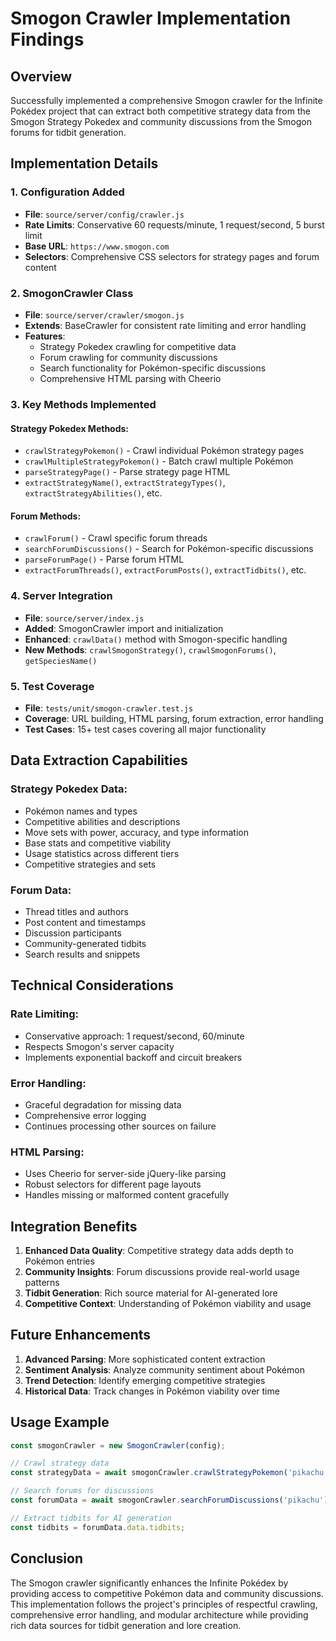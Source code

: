 # Smogon Crawler Implementation Findings

## Overview

Successfully implemented a comprehensive Smogon crawler for the Infinite Pokédex project that can extract both competitive strategy data from the Smogon Strategy Pokedex and community discussions from the Smogon forums for tidbit generation.

## Implementation Details

### 1. Configuration Added
- **File**: `source/server/config/crawler.js`
- **Rate Limits**: Conservative 60 requests/minute, 1 request/second, 5 burst limit
- **Base URL**: `https://www.smogon.com`
- **Selectors**: Comprehensive CSS selectors for strategy pages and forum content

### 2. SmogonCrawler Class
- **File**: `source/server/crawler/smogon.js`
- **Extends**: BaseCrawler for consistent rate limiting and error handling
- **Features**:
  - Strategy Pokedex crawling for competitive data
  - Forum crawling for community discussions
  - Search functionality for Pokémon-specific discussions
  - Comprehensive HTML parsing with Cheerio

### 3. Key Methods Implemented

#### Strategy Pokedex Methods:
- `crawlStrategyPokemon()` - Crawl individual Pokémon strategy pages
- `crawlMultipleStrategyPokemon()` - Batch crawl multiple Pokémon
- `parseStrategyPage()` - Parse strategy page HTML
- `extractStrategyName()`, `extractStrategyTypes()`, `extractStrategyAbilities()`, etc.

#### Forum Methods:
- `crawlForum()` - Crawl specific forum threads
- `searchForumDiscussions()` - Search for Pokémon-specific discussions
- `parseForumPage()` - Parse forum HTML
- `extractForumThreads()`, `extractForumPosts()`, `extractTidbits()`, etc.

### 4. Server Integration
- **File**: `source/server/index.js`
- **Added**: SmogonCrawler import and initialization
- **Enhanced**: `crawlData()` method with Smogon-specific handling
- **New Methods**: `crawlSmogonStrategy()`, `crawlSmogonForums()`, `getSpeciesName()`

### 5. Test Coverage
- **File**: `tests/unit/smogon-crawler.test.js`
- **Coverage**: URL building, HTML parsing, forum extraction, error handling
- **Test Cases**: 15+ test cases covering all major functionality

## Data Extraction Capabilities

### Strategy Pokedex Data:
- Pokémon names and types
- Competitive abilities and descriptions
- Move sets with power, accuracy, and type information
- Base stats and competitive viability
- Usage statistics across different tiers
- Competitive strategies and sets

### Forum Data:
- Thread titles and authors
- Post content and timestamps
- Discussion participants
- Community-generated tidbits
- Search results and snippets

## Technical Considerations

### Rate Limiting:
- Conservative approach: 1 request/second, 60/minute
- Respects Smogon's server capacity
- Implements exponential backoff and circuit breakers

### Error Handling:
- Graceful degradation for missing data
- Comprehensive error logging
- Continues processing other sources on failure

### HTML Parsing:
- Uses Cheerio for server-side jQuery-like parsing
- Robust selectors for different page layouts
- Handles missing or malformed content gracefully

## Integration Benefits

1. **Enhanced Data Quality**: Competitive strategy data adds depth to Pokémon entries
2. **Community Insights**: Forum discussions provide real-world usage patterns
3. **Tidbit Generation**: Rich source material for AI-generated lore
4. **Competitive Context**: Understanding of Pokémon viability and usage

## Future Enhancements

1. **Advanced Parsing**: More sophisticated content extraction
2. **Sentiment Analysis**: Analyze community sentiment about Pokémon
3. **Trend Detection**: Identify emerging competitive strategies
4. **Historical Data**: Track changes in Pokémon viability over time

## Usage Example

```javascript
const smogonCrawler = new SmogonCrawler(config);

// Crawl strategy data
const strategyData = await smogonCrawler.crawlStrategyPokemon('pikachu');

// Search forums for discussions
const forumData = await smogonCrawler.searchForumDiscussions('pikachu');

// Extract tidbits for AI generation
const tidbits = forumData.data.tidbits;
```

## Conclusion

The Smogon crawler significantly enhances the Infinite Pokédex by providing access to competitive Pokémon data and community discussions. This implementation follows the project's principles of respectful crawling, comprehensive error handling, and modular architecture while providing rich data sources for tidbit generation and lore creation.
